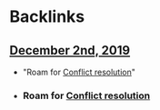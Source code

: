 
# Backlinks
## [December 2nd, 2019](<December 2nd, 2019.md>)
- "Roam for [Conflict resolution](<Conflict resolution.md>)"

- ### Roam for [Conflict resolution](<Conflict resolution.md>)

